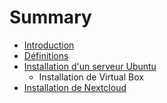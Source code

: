 # Summary

* [Introduction](README.md)
* [Définitions](pages/definitions/definitions.md)
* [Installation d'un serveur Ubuntu](pages/ubuntu/installation.md)
   * Installation de Virtual Box
* [Installation de Nextcloud](pages/nextcloud/installation.md)

